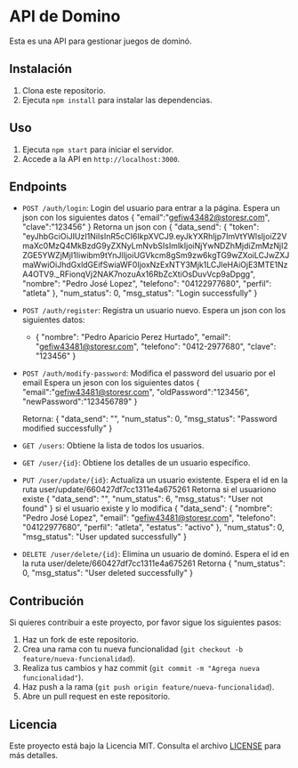 # API de Domino

Esta es una API para gestionar juegos de dominó.

## Instalación

1. Clona este repositorio.
2. Ejecuta `npm install` para instalar las dependencias.

## Uso

1. Ejecuta `npm start` para iniciar el servidor.
2. Accede a la API en `http://localhost:3000`.

## Endpoints

- `POST /auth/login`: Login del usuario para entrar a la página.
   Espera un json con los siguientes datos
      {
      "email":"gefiw43482@storesr.com",
      "clave":"123456"
      }
   Retorna un json con 
       {
         "data_send": {
            "token": "eyJhbGciOiJIUzI1NiIsInR5cCI6IkpXVCJ9.eyJkYXRhIjp7ImVtYWlsIjoiZ2VmaXc0MzQ4MkBzdG9yZXNyLmNvbSIsImlkIjoiNjYwNDZhMjdiZmMzNjI2ZGE5YWZjMjI1Iiwibm9tYnJlIjoiUGVkcm8gSm9zw6kgTG9wZXoiLCJwZXJmaWwiOiJhdGxldGEifSwiaWF0IjoxNzExNTY3Mjk1LCJleHAiOjE3MTE1NzA4OTV9._RFionqVj2NAK7nozuAx16RbZcXtiOsDuvVcp9aDpgg",
            "nombre": "Pedro José Lopez",
            "telefono": "04122977680",
            "perfil": "atleta"
         },
         "num_status": 0,
         "msg_status": "Login successfully"
       }  
- `POST /auth/register`: Registra un usuario nuevo.
   Espera un json con los siguientes datos:
   -  {
      "nombre": "Pedro Aparicio Perez Hurtado",
      "email": "gefiw43481@storesr.com",
      "telefono": "0412-2977680", 
      "clave": "123456"
      }
- `POST /auth/modify-password`: Modifica el password del usuario por el email
   Espera un jeson con los siguientes datos
       {
         "email":"gefiw43481@storesr.com",
         "oldPassword":"123456",
         "newPassword":"123456789"
       }     

   Retorna: 
      {
         "data_send": "",
         "num_status": 0,
         "msg_status": "Password modified successfully"
      }    
- `GET /users`: Obtiene la lista de todos los usuarios.      
- `GET /user/{id}`: Obtiene los detalles de un usuario específico.
- `PUT /user/update/{id}`: Actualiza un usuario existente.
      Espera el id en la ruta
         user/update/660427df7cc1311e4a675261
      Retorna
         si el usuariono existe
         {
            "data_send": "",
            "num_status": 6,
            "msg_status": "User not found"
         }
         si el usuario existe y lo modifica
         {
            "data_send": {
               "nombre": "Pedro José Lopez",
               "email": "gefiw43481@storesr.com",
               "telefono": "04122977680",
               "perfil": "atleta",
               "estatus": "activo"
            },
            "num_status": 0,
            "msg_status": "User updated successfully"
         }
- `DELETE /user/delete/{id}`: Elimina un usuario de dominó.
      Espera el id en la ruta
         user/delete/660427df7cc1311e4a675261
      Retorna
         {
            "num_status": 0,
            "msg_status": "User deleted successfully"
         }  
## Contribución

Si quieres contribuir a este proyecto, por favor sigue los siguientes pasos:

1. Haz un fork de este repositorio.
2. Crea una rama con tu nueva funcionalidad (`git checkout -b feature/nueva-funcionalidad`).
3. Realiza tus cambios y haz commit (`git commit -m "Agrega nueva funcionalidad"`).
4. Haz push a la rama (`git push origin feature/nueva-funcionalidad`).
5. Abre un pull request en este repositorio.

## Licencia

Este proyecto está bajo la Licencia MIT. Consulta el archivo [LICENSE](./LICENSE) para más detalles.